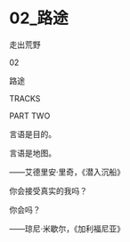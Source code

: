 # 02_路途

走出荒野

02

路途

TRACKS

PART TWO

言语是目的。

言语是地图。

——艾德里安·里奇，《潜入沉船》

你会接受真实的我吗？

你会吗？

——琼尼·米歇尔，《加利福尼亚》